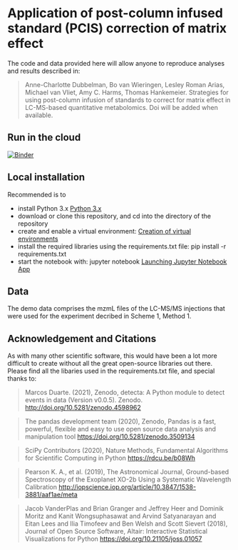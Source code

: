 # Application of post-column infused standard (PCIS) correction of matrix effect
The code and data provided here will allow anyone to reproduce analyses and results described in:
> Anne-Charlotte Dubbelman, Bo van Wieringen, Lesley Roman Arias, Michael van Vliet, Amy C. Harms, Thomas Hankemeier. Strategies for using post-column infusion of standards to correct for matrix effect in LC-MS-based quantitative metabolomics. Doi will be added when available.  



## Run in the cloud
[![Binder](https://mybinder.org/badge_logo.svg)](https://mybinder.org/v2/gh/leidenuniv-lacdr-abs/endoc_pciis/HEAD)

## Local installation

Recommended is to
- install Python 3.x [Python 3.x](https://www.python.org/downloads/)
- download or clone this repository, and cd into the directory of the repository
- create and enable a virtual environment: [Creation of virtual environments](https://docs.python.org/3/library/venv.html)
- install the required libraries using the requirements.txt file: pip install -r requirements.txt
- start the notebook with: jupyter notebook [Launching Jupyter Notebook App](https://jupyter-notebook-beginner-guide.readthedocs.io/en/latest/execute.html)

## Data

The demo data comprises the mzmL files of the LC-MS/MS injections that were used for the experiment decribed in Scheme 1, Method 1. 

## Acknowledgement and Citations
As with many other scientific software, this would have been a lot more difficult to create without all the great open-source libraries out there. Please find all the libaries used in the requirements.txt file, and special thanks to:

> Marcos Duarte. (2021), Zenodo, detecta: A Python module to detect events in data (Version v0.0.5). Zenodo. http://doi.org/10.5281/zenodo.4598962

> The pandas development team (2020), Zenodo, Pandas is a fast, powerful, flexible and easy to use open source data analysis and manipulation tool https://doi.org/10.5281/zenodo.3509134

> SciPy Contributors (2020), Nature Methods, Fundamental Algorithms for Scientific Computing in Python https://rdcu.be/b08Wh

> Pearson K. A., et al. (2019), The Astronomical Journal, Ground-based Spectroscopy of the Exoplanet XO-2b Using a Systematic Wavelength Calibration http://iopscience.iop.org/article/10.3847/1538-3881/aaf1ae/meta

> Jacob VanderPlas and Brian Granger and Jeffrey Heer and Dominik Moritz and Kanit Wongsuphasawat and Arvind Satyanarayan and Eitan Lees and Ilia Timofeev and Ben Welsh and Scott Sievert (2018), Journal of Open Source Software, Altair: Interactive Statistical Visualizations for Python https://doi.org/10.21105/joss.01057
